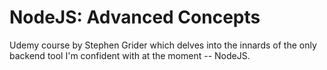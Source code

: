 # NodeJS: Advanced Concepts

Udemy course by Stephen Grider which delves into the innards of the only backend tool I'm confident with at the moment -- NodeJS.
